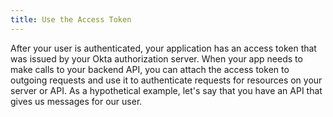 ```yaml
---
title: Use the Access Token
---
```

After your user is authenticated, your application has an access token that was issued by your Okta authorization server. When your app needs to make calls to your backend API, you can attach the access token to outgoing requests and use it to authenticate requests for resources on your server or API. As a hypothetical example, let's say that you have an API that gives us messages for our user.

<StackSelector snippet="usetoken"/>

<NextSectionLink/>

